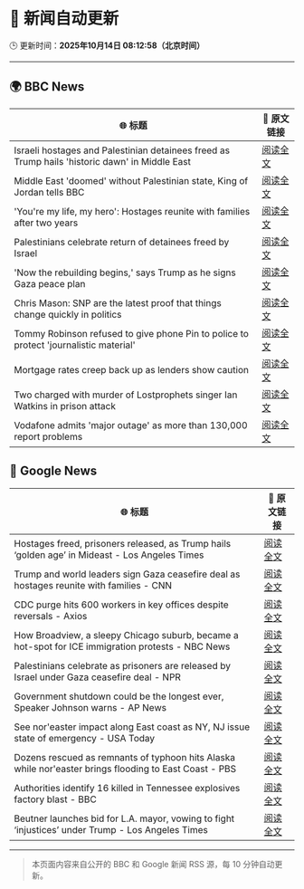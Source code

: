 # 🧠 新闻自动更新

🕒 更新时间：**2025年10月14日 08:12:58（北京时间）**

---

## 🌍 BBC News

| 🌐 标题 | 🔗 原文链接 |
|--------|-------------|
| Israeli hostages and Palestinian detainees freed as Trump hails 'historic dawn' in Middle East | [阅读全文](https://www.bbc.com/news/articles/c740jx07vz0o?at_medium=RSS&at_campaign=rss) |
| Middle East 'doomed' without Palestinian state, King of Jordan tells BBC | [阅读全文](https://www.bbc.com/news/articles/c3w965y65zzo?at_medium=RSS&at_campaign=rss) |
| 'You're my life, my hero': Hostages reunite with families after two years | [阅读全文](https://www.bbc.com/news/articles/cyv8p8m4qg6o?at_medium=RSS&at_campaign=rss) |
| Palestinians celebrate return of detainees freed by Israel | [阅读全文](https://www.bbc.com/news/articles/cr430epq45go?at_medium=RSS&at_campaign=rss) |
| 'Now the rebuilding begins,' says Trump  as he signs Gaza peace plan | [阅读全文](https://www.bbc.com/news/articles/c709jxxrrvlo?at_medium=RSS&at_campaign=rss) |
| Chris Mason: SNP are the latest proof that things change quickly in politics | [阅读全文](https://www.bbc.com/news/articles/cdx4lz0789xo?at_medium=RSS&at_campaign=rss) |
| Tommy Robinson refused to give phone Pin to police to protect 'journalistic material' | [阅读全文](https://www.bbc.com/news/articles/c2lp1k7pnpno?at_medium=RSS&at_campaign=rss) |
| Mortgage rates creep back up as lenders show caution | [阅读全文](https://www.bbc.com/news/articles/cdx4l557n1lo?at_medium=RSS&at_campaign=rss) |
| Two charged with murder of Lostprophets singer Ian Watkins in prison attack | [阅读全文](https://www.bbc.com/news/articles/c3drdy5ry2do?at_medium=RSS&at_campaign=rss) |
| Vodafone admits 'major outage' as more than 130,000 report problems | [阅读全文](https://www.bbc.com/news/articles/c5yldldx659o?at_medium=RSS&at_campaign=rss) |

## 📰 Google News

| 🌐 标题 | 🔗 原文链接 |
|--------|-------------|
| Hostages freed, prisoners released, as Trump hails ‘golden age’ in Mideast - Los Angeles Times | [阅读全文](https://news.google.com/rss/articles/CBMi0gFBVV95cUxNRlJlT054NFlzUlVaeTdnYmRGc2lJM3pPVzdiYTFxVnlaZ1VFb2FTbGF2eG94SWJPTXc2Tml1RWxIRmRoUlRiRDg1NFBrWmV0WGd6eXZLcFpnNmZNVjJjNGxZQmhSSUNFZHBJU2RxOFJHUjltUTVLOFFTSXBtYmY5MjdTRXhyc1hGUTZNSHlfS1NzWTBZczk2cWp3QVI5Q0ZtWi1qUC1JdjRkb2tUU05UU0VwdktvUklnb0g4dGlFYVBMZkdid0RHSGRUWGc3QTVSUHc?oc=5) |
| Trump and world leaders sign Gaza ceasefire deal as hostages reunite with families - CNN | [阅读全文](https://news.google.com/rss/articles/CBMiiAFBVV95cUxOZlN0a0k2cUtsZ1lZSnpkTWNIM2gzSzhINFB3aGtjWVlKcG9OUVpvZnN2M1FrRGVhWjZ6SW44U2c5Z2ZManRHZU05NVhUalEzcXhpbHkwczBIRHdzZFEzc2IxNUFCV2pxaXZlaUxoc3E2Y3pfNklsdVNvN0xZTXVCSlJ5U09RN2cw?oc=5) |
| CDC purge hits 600 workers in key offices despite reversals - Axios | [阅读全文](https://news.google.com/rss/articles/CBMid0FVX3lxTE4xQ21PUEJGV2ZzamczRWhSUnEzTDJfTmFwaXNsc0tSc0RpWEN6eFM3Q2R5dl9vd29oSU9fT2F6Z3FRdFVtMk1wU2FieTg3SGZDd3huWUtMTW10eWlzN01pdG5VUFVPT201VmhadU54UGNqbkM2NUw4?oc=5) |
| How Broadview, a sleepy Chicago suburb, became a hot-spot for ICE immigration protests - NBC News | [阅读全文](https://news.google.com/rss/articles/CBMioAFBVV95cUxOSlhDLTBPOWdxZFhBT2FtOVYwSE5vWVViWElNN0htZExfMnduTWNNWDhHc1RvY1RZQkN5aTVlTmduWWd4VmtfWm8yNE5QdEw4ZWtZT3dHRGw3WmM2U0MtSlFRald0dHBCcWF3UHBoVmYtcDBYOVd3aldsRnhabEU4SVhOQ3Y4am1xQ1dDam5PSHR4TUU1M01OY0dvd1dHd2Np0gFWQVVfeXFMTUt5LXpQM2tqWE9CaUE2UnJXN0xybXRpcXZqcUlCSVc4U3Z3cGp3a3dGVi1Dd1ZRYnJYZFZlR0dpLUVTTE52SkpoLTBIVUptc1ZyM19MSUE?oc=5) |
| Palestinians celebrate as prisoners are released by Israel under Gaza ceasefire deal - NPR | [阅读全文](https://news.google.com/rss/articles/CBMiggFBVV95cUxQNWNRQTBBZWl2cUNTeUlYeEowNngxMWx2V1gxcUFuS3ItaGxaay1aS0lhTFlfLWUyV21YSzdMVUwzcjAySG83N0Ixcm80MEVtb3RnR1BoYXpxRlJRYXNEYzdoN3dka1Z5eHhlZFNuclZWcXRoSVNSS2JDN09Kc0VkdnZB?oc=5) |
| Government shutdown could be the longest ever, Speaker Johnson warns - AP News | [阅读全文](https://news.google.com/rss/articles/CBMiuAFBVV95cUxPLURHbmZIV1JvTnoxcGpsTmxsWnZVd20xb3FUcGluMWRFbXZZTXpfLVZxUGJzSnRQblZLOWZyc2dYODZmVUZROWVKWHhWaV9wMXN4Qi15Y09LOC0xMUE0NXBGY1lRdFJ0T1VYT1lmTWJzQjkwVDJmYkJCMENvS2Y2WWxyazB5TmUyYXJUaXRyMHVaWE1NbzBHRVhDVS1tZFF0UTZURldCSmN0azliWnY4QnFmWEdPQ1c1?oc=5) |
| See nor'easter impact along East coast as NY, NJ issue state of emergency - USA Today | [阅读全文](https://news.google.com/rss/articles/CBMiyAFBVV95cUxPZ0VCVnVyeEM0QU56eWZ4amNFYUJ1SlhMLWZtSVRXTUtqa3d5Y0dNUS0zSUNjNVRidjd2NWFsVENXaFNVUlI3SVFRWWZ2UFFOWm9QMm43RXAzM3JJdXN4TDNGdGJlV0lmcmtOZG1Kdml6TDZJaGNkV2FtQlc4YzAtalNFTUpzaEVHcHpVejRPb3BuSDQ1MjJkR3luYUJMRmxLZlBIdzNCTzZTSVBJcS0wV3hQTEVtam5kNDFTZ0k3YkY2anE0WEVaNQ?oc=5) |
| Dozens rescued as remnants of typhoon hits Alaska while nor'easter brings flooding to East Coast - PBS | [阅读全文](https://news.google.com/rss/articles/CBMiywFBVV95cUxQV1NBWnh0NVdWa2hiNlNnZ01vM29mVFdPSXMxSHVCMEFDVlc1Y1M1WnNsd25mXzhMWkY5Ql9BY293N01Mb1JoNjdfZ0Fua0hZWHdvR2R5ZmNKVjFaRzVEYlJDNnlGazFiVnB6OU14aDBUb0RNNElOdzE1blJVX3pUcXQxOFdodVAwcHpZcUtQbnF4bWRWa3VQcGtOUUdHc2pQV0s4d0ZTTkNQM3ljYUVPUWJET1hLUTNJRzNldjFqelBQWUpqTEpsR0Z2SQ?oc=5) |
| Authorities identify 16 killed in Tennessee explosives factory blast - BBC | [阅读全文](https://news.google.com/rss/articles/CBMiWkFVX3lxTE44RHZhd0tLTGZVRHdOMXgwbm56VnJWTFVjQVF1X0lyZVpHTkpGXy1aTDFlaFZnaVUzeldheXdLYTZnaHhUc2t3M2xNTjA1ZTN1NEdqZXpOdENXdw?oc=5) |
| Beutner launches bid for L.A. mayor, vowing to fight ‘injustices’ under Trump - Los Angeles Times | [阅读全文](https://news.google.com/rss/articles/CBMi2wFBVV95cUxPZHRkWVJpMVlvZkl4SG9YaDgyRVdzSG5aOWVYSW1PS09DM0lyaTd2cUpwZG9mTjVuUy1INzNIeU1aN254M0VpOW1WUkJPR0ItNmlGYXFaV0g5TGVQcFFXbFg3SkFjdF9DcHhGakY3cGRRdmplZE0yWHV3cVF1dVdoUUc2OHA3SWZodldIdmprQ3l2QjdVX290ajNiWlBOaWZTVk4zMm1pSEtpazNubEpJR1Q4Uk1qMzBQOXhDUzNpdVFGSjgxd3pnclZZNjY3NHRCdVhyM2Q2S1lBTjQ?oc=5) |

---
> 本页面内容来自公开的 BBC 和 Google 新闻 RSS 源，每 10 分钟自动更新。
